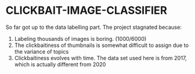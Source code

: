 # CLICKBAIT-IMAGE-CLASSIFIER

So far got up to the data labelling part. The project stagnated because:
1) Labeling thousands of images is boring. (1000/6000)
2) The clickbaitiness of thumbnails is somewhat difficult to assign due to the variance of topics
3) Clickbaitiness evolves with time. The data set used here is from 2017, which is actually different from 2020
